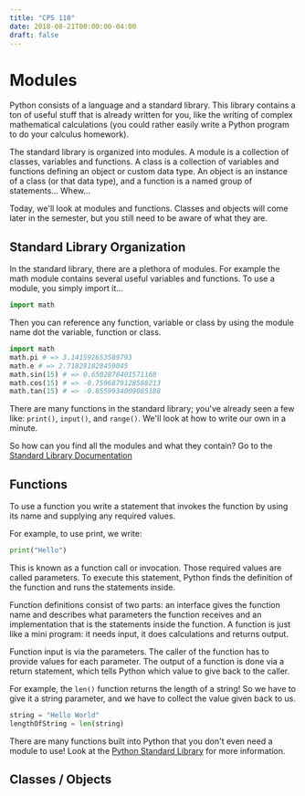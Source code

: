 ```yaml
---
title: "CPS 110"
date: 2018-08-21T00:00:00-04:00
draft: false
---
```


# Modules

Python consists of a language and a standard library.  This library contains a ton of useful stuff that is already written for you, like the writing of complex mathematical calculations (you could rather easily write a Python program to do your calculus homework).

The standard library is organized into modules. A module is a collection of classes, variables and functions.  A class is a collection of variables and functions defining an object or custom data type.  An object is an instance of a class (or that data type), and a function is a named group of statements... Whew...

Today, we'll look at modules and functions.  Classes and objects will come later in the semester, but you still need to be aware of what they are.

## Standard Library Organization

In the standard library, there are a plethora of modules.  For example the math module contains several useful variables and functions.  To use a module, you simply import it...

```py
import math
```

Then you can reference any function, variable or class by using the module name dot the variable, function or class.

```py
import math
math.pi # => 3.141592653589793
math.e # => 2.718281828459045
math.sin(15) # => 0.6502878401571168
math.cos(15) # => -0.7596879128588213
math.tan(15) # => -0.8559934009085188
```

There are many functions in the standard library; you've already seen a few like: `print()`, `input()`, and `range()`.  We'll look at how to write our own in a minute.

So how can you find all the modules and what they contain? Go to the [Standard Library Documentation](https://docs.python.org/)

## Functions

To use a function you write a statement that invokes the function by using its name and supplying any required values.

For example, to use print, we write:
```py
print("Hello")
```

This is known as a function call or invocation.  Those required values are called parameters.
To execute this statement, Python finds the definition of the function and runs the statements inside.

Function definitions consist of two parts: an interface gives the function name and describes what parameters the function receives and an implementation that is the statements inside the function.  A function is just like a mini program: it needs input, it does calculations and returns output.

Function input is via the parameters.  The caller of the function has to provide values for each parameter.  The output of a function is done via a return statement, which tells Python which value to give back to the caller.

For example, the `len()` function returns the length of a string!  So we have to give it a string parameter, and we have to collect the value given back to us.

```py
string = "Hello World"
lengthOfString = len(string)
```

There are many functions built into Python that you don't even need a module to use!  Look at the [Python Standard Library](https://docs.python.org/3/library/functions.html) for more information.

## Classes / Objects


